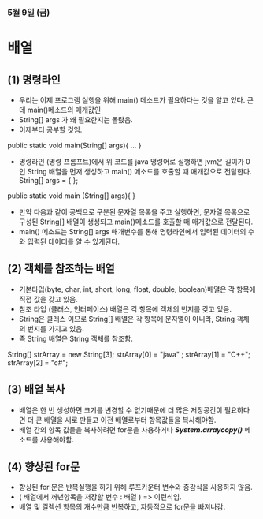 ### 5월 9일 (금)

# 배열

## (1) 명령라인
- 우리는 이제 프로그램 실행을 위해 main() 메소드가 필요하다는 것을 알고 있다. 근데 main()메소드의 매개값인 
- String[] args 가 왜 필요한지는 몰랐음. 
- 이제부터 공부할 것임.

public static void main(String[] args){ ... }

- 명령라인 (명령 프롬프트)에서 위 코드를 java 명령어로 실행하면 jvm은 길이가 0인 String 배열을 먼저 생성하고 main() 메소드를 호출할 때 매개값으로 전달한다. 
String[] args = { };

public static void main (String[] args){
}

- 만약 다음과 같이 공백으로 구분된 문자열 목록을 주고 실행하면, 문자열 목록으로 구성된 String[] 배열이 생성되고 main()메소드를 호출할 때 매개값으로 전달된다. 
- main() 메소드는 String[] args 매개변수를 통해 명령라인에서 입력된 데이터의 수와 입력된 데이터를 알 수 있게된다. 

## (2) 객체를 참조하는 배열
- 기본타입(byte, char, int, short, long, float, double, boolean)배열은 각 항목에 직접 값을 갖고 있음. 
- 참조 타입 (클래스, 인터페이스) 배열은 각 항목에 객체의 번지를 갖고 있음. 
- String은 클래스 이므로 String[] 배열은 각 항목에 문자열이 아니라, String 객체의 번지를 가지고 있음. 
- 즉 String 배열은 String 객체를 참조함. 

String[] strArray = new String[3];
strArray[0] = "java" ;
strArray[1] = "C++";
strArray[2] = "c#";


## (3) 배열 복사
- 배열은 한 번 생성하면 크기를 변경할 수 없기때문에 더 많은 저장공간이 필요하다면 더 큰 배열을 새로 만들고 이전 배열로부터 항목값들을 복사해야함. 
- 배열 간의 항목 값들을 복사하려면 for문을 사용하거나 ***System.arraycopy()*** 메소드를 사용해야함. 

## (4) 향상된 for문
- 향상된 for 문은 반복실행을 하기 위해 루프카운터 변수와 증감식을 사용하지 않음. 
- ( 배열에서 꺼낸항목을 저장할 변수 : 배열 ) => 이런식임. 
- 배열 및 컬렉션 항목의 개수만큼 반복하고, 자동적으로 for문을 빠져나감. 
